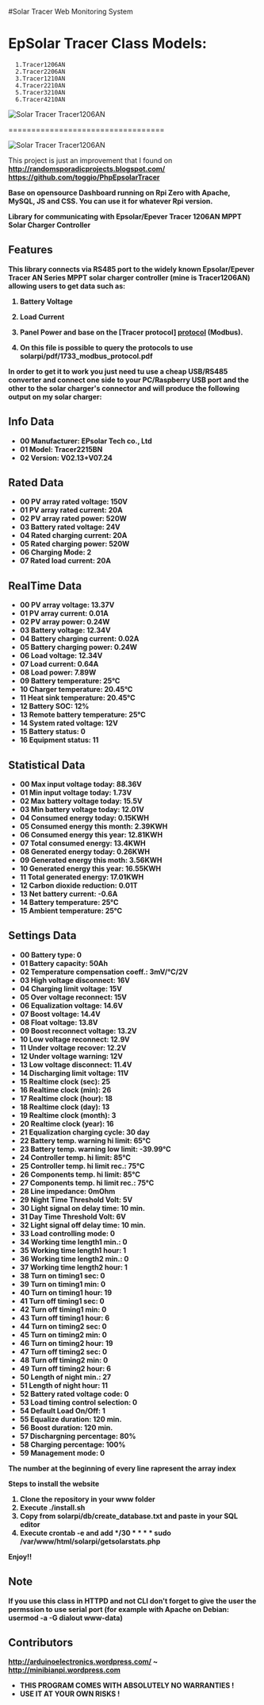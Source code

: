 #Solar Tracer Web Monitoring System

# EpSolar Tracer Class Models:
                     
      1.Tracer1206AN 
      2.Tracer2206AN 
      3.Tracer1210AN 
      4.Tracer2210AN 
      5.Tracer3210AN
      6.Tracer4210AN
      
 ![Solar Tracer Tracer1206AN](images/tracer.png)

      
==================================

![Solar Tracer Tracer1206AN](images/dashboard.png)

This project is just an improvement that I found on 
<b>http://randomsporadicprojects.blogspot.com/ 
<b>https://github.com/toggio/PhpEpsolarTracer</b>

Base on opensource Dashboard running on Rpi Zero with Apache, MySQL, JS and CSS.
You can use it for whatever Rpi version.
 
Library for communicating with Epsolar/Epever Tracer 1206AN MPPT Solar Charger Controller

Features
--------------------------------------
This library connects via RS485 port to the widely known Epsolar/Epever Tracer AN Series MPPT solar charger controller 
(mine is Tracer1206AN) allowing users to get data such as:
 1. Battery Voltage 
 2. Load Current 
 3. Panel Power and base on the [Tracer protocol] [protocol] (Modbus).
 
1. On this file is possible to query the protocols to use solarpi/pdf/1733_modbus_protocol.pdf


In order to get it to work you just need tu use a cheap USB/RS485 converter and connect one side to your PC/Raspberry USB
port and the other to the solar charger's connector and will produce the following output on my solar charger:

Info Data
----------------------------------
* 00 Manufacturer: EPsolar Tech co., Ltd
* 01 Model: Tracer2215BN
* 02 Version: V02.13+V07.24

Rated Data
----------------------------------
* 00 PV array rated voltage: 150V
* 01 PV array rated current: 20A
* 02 PV array rated power: 520W
* 03 Battery rated voltage: 24V
* 04 Rated charging current: 20A
* 05 Rated charging power: 520W
* 06 Charging Mode: 2
* 07 Rated load current: 20A

RealTime Data
----------------------------------
* 00 PV array voltage: 13.37V
* 01 PV array current: 0.01A
* 02 PV array power: 0.24W
* 03 Battery voltage: 12.34V
* 04 Battery charging current: 0.02A
* 05 Battery charging power: 0.24W
* 06 Load voltage: 12.34V
* 07 Load current: 0.64A
* 08 Load power: 7.89W
* 09 Battery temperature: 25°C
* 10 Charger temperature: 20.45°C
* 11 Heat sink temperature: 20.45°C
* 12 Battery SOC: 12%
* 13 Remote battery temperature: 25°C
* 14 System rated voltage: 12V
* 15 Battery status: 0
* 16 Equipment status: 11

Statistical Data
----------------------------------
* 00 Max input voltage today: 88.36V
* 01 Min input voltage today: 1.73V
* 02 Max battery voltage today: 15.5V
* 03 Min battery voltage today: 12.01V
* 04 Consumed energy today: 0.15KWH
* 05 Consumed energy this month: 2.39KWH
* 06 Consumed energy this year: 12.81KWH
* 07 Total consumed energy: 13.4KWH
* 08 Generated energy today: 0.26KWH
* 09 Generated energy this moth: 3.56KWH
* 10 Generated energy this year: 16.55KWH
* 11 Total generated energy: 17.01KWH
* 12 Carbon dioxide reduction: 0.01T
* 13 Net battery current: -0.6A
* 14 Battery temperature: 25°C
* 15 Ambient temperature: 25°C

Settings Data
----------------------------------
* 00 Battery type: 0
* 01 Battery capacity: 50Ah
* 02 Temperature compensation coeff.: 3mV/°C/2V
* 03 High voltage disconnect: 16V
* 04 Charging limit voltage: 15V
* 05 Over voltage reconnect: 15V
* 06 Equalization voltage: 14.6V
* 07 Boost voltage: 14.4V
* 08 Float voltage: 13.8V
* 09 Boost reconnect voltage: 13.2V
* 10 Low voltage reconnect: 12.9V
* 11 Under voltage recover: 12.2V
* 12 Under voltage warning: 12V
* 13 Low voltage disconnect: 11.4V
* 14 Discharging limit voltage: 11V
* 15 Realtime clock (sec): 25
* 16 Realtime clock (min): 26
* 17 Realtime clock (hour): 18
* 18 Realtime clock (day): 13
* 19 Realtime clock (month): 3
* 20 Realtime clock (year): 16
* 21 Equalization charging cycle: 30 day
* 22 Battery temp. warning hi limit: 65°C
* 23 Battery temp. warning low limit: -39.99°C
* 24 Controller temp. hi limit: 85°C
* 25 Controller temp. hi limit rec.: 75°C
* 26 Components temp. hi limit: 85°C
* 27 Components temp. hi limit rec.: 75°C
* 28 Line impedance: 0mOhm
* 29 Night Time Threshold Volt: 5V
* 30 Light signal on delay time: 10 min.
* 31 Day Time Threshold Volt: 6V
* 32 Light signal off delay time: 10 min.
* 33 Load controlling mode: 0
* 34 Working time length1 min.: 0
* 35 Working time length1 hour: 1
* 36 Working time length2 min.: 0
* 37 Working time length2 hour: 1
* 38 Turn on timing1 sec: 0
* 39 Turn on timing1 min: 0
* 40 Turn on timing1 hour: 19
* 41 Turn off timing1 sec: 0
* 42 Turn off timing1 min: 0
* 43 Turn off timing1 hour: 6
* 44 Turn on timing2 sec: 0
* 45 Turn on timing2 min: 0
* 46 Turn on timing2 hour: 19
* 47 Turn off timing2 sec: 0
* 48 Turn off timing2 min: 0
* 49 Turn off timing2 hour: 6
* 50 Length of night min.: 27
* 51 Length of night hour: 11
* 52 Battery rated voltage code: 0
* 53 Load timing control selection: 0
* 54 Default Load On/Off: 1
* 55 Equalize duration: 120 min.
* 56 Boost duration: 120 min.
* 57 Dischargning percentage: 80%
* 58 Charging percentage: 100%
* 59 Management mode: 0

The number at the beginning of every line rapresent the array index

Steps to install the website

1. Clone the repository in your www folder 
2. Execute ./install.sh 
3. Copy from solarpi/db/create_database.txt and paste in your SQL editor
4. Execute crontab -e and add */30 * * * * sudo /var/www/html/solarpi/getsolarstats.php

Enjoy!! 

Note
------
If you use this class in HTTPD and not CLI don't forget to give the user the permssion to use serial port (for example
with Apache on Debian: usermod -a -G dialout www-data)

Contributors
--------

http://arduinoelectronics.wordpress.com/ ~ http://minibianpi.wordpress.com

 * THIS PROGRAM COMES WITH ABSOLUTELY NO WARRANTIES !
 * USE IT AT YOUR OWN RISKS !

[//]: #
[protocol]: <http://www.solar-elektro.cz/data/dokumenty/1733_modbus_protocol.pdf>
   
[Link]: https://iconos8.es/icons/set/moon